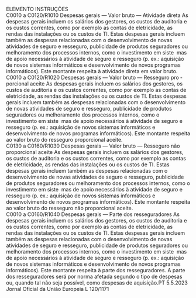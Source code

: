  
ELEMENTO  INSTRUÇÕES  
C0010 a 
C0120/R1010  Despesas gerais — Valor 
bruto — Atividade direta  As despesas gerais incluem os salários dos gestores, os custos de auditoria e os custos 
correntes, como por exemplo as contas de eletricidade, as rendas das instalações ou os 
custos de TI. Estas despesas gerais incluem também as despesas relacionadas com o 
desenvolvimento de novas atividades de seguro e resseguro, publicidade de produtos 
seguradores ou melhoramento dos processos internos, como o investimento em siste ­
mas de apoio necessários à atividade de seguro e resseguro (p. ex.: aquisição de novos 
sistemas informáticos e desenvolvimento de novos programas informáticos). 
Este montante respeita à atividade direta em valor bruto.  
C0010 a 
C0120/R1020  Despesas gerais — Valor 
bruto — Resseguro pro ­
porcional aceite  As despesas gerais incluem os salários dos gestores, os custos de auditoria e os custos 
correntes, como por exemplo as contas de eletricidade, as rendas das instalações ou os 
custos de TI. Estas despesas gerais incluem também as despesas relacionadas com o 
desenvolvimento de novas atividades de seguro e resseguro, publicidade de produtos 
seguradores ou melhoramento dos processos internos, como o investimento em siste ­
mas de apoio necessários à atividade de seguro e resseguro (p. ex.: aquisição de novos 
sistemas informáticos e desenvolvimento de novos programas informáticos). 
Este montante respeita ao valor bruto do resseguro proporcional aceite.  
C0130 a 
C0160/R1030  Despesas gerais — Valor 
bruto — Resseguro não 
proporcional aceite  As despesas gerais incluem os salários dos gestores, os custos de auditoria e os custos 
correntes, como por exemplo as contas de eletricidade, as rendas das instalações ou os 
custos de TI. Estas despesas gerais incluem também as despesas relacionadas com o 
desenvolvimento de novas atividades de seguro e resseguro, publicidade de produtos 
seguradores ou melhoramento dos processos internos, como o investimento em siste ­
mas de apoio necessários à atividade de seguro e resseguro (p. ex.: aquisição de novos 
sistemas informáticos e desenvolvimento de novos programas informáticos). 
Este montante respeita ao valor bruto do resseguro não proporcional aceite.  
C0010 a 
C0160/R1040  Despesas gerais — Parte 
dos resseguradores  As despesas gerais incluem os salários dos gestores, os custos de auditoria e os custos 
correntes, como por exemplo as contas de eletricidade, as rendas das instalações ou os 
custos de TI. Estas despesas gerais incluem também as despesas relacionadas com o 
desenvolvimento de novas atividades de seguro e resseguro, publicidade de produtos 
seguradores ou melhoramento dos processos internos, como o investimento em siste ­
mas de apoio necessários à atividade de seguro e resseguro (p. ex.: aquisição de novos 
sistemas informáticos e desenvolvimento de novos programas informáticos). 
Este montante respeita à parte dos resseguradores. 
A parte dos resseguradores será por norma afetada segundo o tipo de despesas ou, 
quando tal não seja possível, como despesas de aquisição.PT  5.5.2023 Jornal Oficial da União Europeia L 120/1171